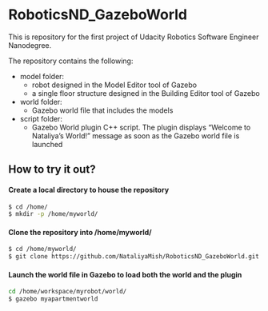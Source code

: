 # RoboticsND_GazeboWorld

This is repository for the first project of Udacity Robotics Software Engineer Nanodegree.

The repository contains the following:

* model folder:
  * robot designed in the Model Editor tool of Gazebo
  * a single floor structure designed in the Building Editor tool of Gazebo
* world folder:
  * Gazebo world file that includes the models
* script folder:
  * Gazebo World plugin C++ script. The plugin displays “Welcome to Nataliya’s World!” message as soon as the Gazebo world file is launched
  
## How to try it out?

#### Create a local directory to house the repository
```sh
$ cd /home/
$ mkdir -p /home/myworld/
```

#### Clone the repository into /home/myworld/
```sh
$ cd /home/myworld/
$ git clone https://github.com/NataliyaMish/RoboticsND_GazeboWorld.git master
```
#### Launch the world file in Gazebo to load both the world and the plugin
```sh
cd /home/workspace/myrobot/world/           
$ gazebo myapartmentworld
```
